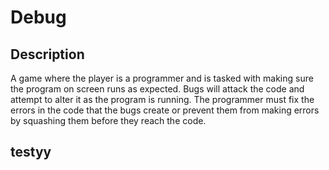 # Debug

## Description
A game where the player is a programmer and is tasked with making sure the program on screen runs as expected. Bugs will attack the code and attempt to alter it as the program is running. The programmer must fix the errors in the code that the bugs create or prevent them from making errors by squashing them before they reach the code.

## testyy